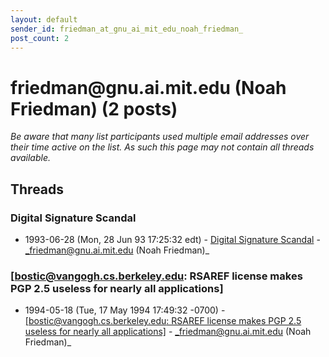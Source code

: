 ```yaml
---
layout: default
sender_id: friedman_at_gnu_ai_mit_edu_noah_friedman_
post_count: 2
---
```


# friedman<span>@</span>gnu.ai.mit.edu (Noah Friedman) (2 posts)

_Be aware that many list participants used multiple email addresses over their time active on the list. As such this page may not contain all threads available._

## Threads

### Digital Signature Scandal
+ 1993-06-28 (Mon, 28 Jun 93 17:25:32 edt) - [Digital Signature Scandal](/archive/1993/06/ae52b6ea2e4cd4fd6b766ce29cdd2850610ed485d0155f9c2864e1cb76b8c63a) - _friedman@gnu.ai.mit.edu (Noah Friedman)_

### [bostic@vangogh.cs.berkeley.edu: RSAREF license makes PGP 2.5 useless for nearly all applications]
+ 1994-05-18 (Tue, 17 May 1994 17:49:32 -0700) - [[bostic@vangogh.cs.berkeley.edu: RSAREF license makes PGP 2.5 useless for nearly all applications]](/archive/1994/05/173106197822e4acd8504d0f1f7391c69c7052b2b5411a5f113a2f0fa594ad38) - _friedman@gnu.ai.mit.edu (Noah Friedman)_

